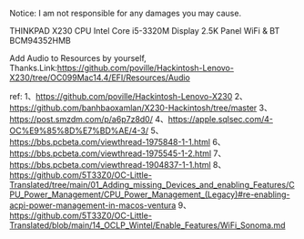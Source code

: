 Notice: I am not responsible for any damages you may cause.

THINKPAD X230
CPU	Intel Core i5-3320M
Display	2.5K Panel
WiFi & BT	BCM94352HMB

Add Audio to Resources by yourself, Thanks.Link:https://github.com/poville/Hackintosh-Lenovo-X230/tree/OC099Mac14.4/EFI/Resources/Audio

ref:
1、https://github.com/poville/Hackintosh-Lenovo-X230
2、https://github.com/banhbaoxamlan/X230-Hackintosh/tree/master
3、https://post.smzdm.com/p/a6p7z8d0/
4、https://apple.sqlsec.com/4-OC%E9%85%8D%E7%BD%AE/4-3/
5、https://bbs.pcbeta.com/viewthread-1975848-1-1.html
6、https://bbs.pcbeta.com/viewthread-1975545-1-2.html
7、https://bbs.pcbeta.com/viewthread-1904837-1-1.html
8、https://github.com/5T33Z0/OC-Little-Translated/tree/main/01_Adding_missing_Devices_and_enabling_Features/CPU_Power_Management/CPU_Power_Management_(Legacy)#re-enabling-acpi-power-management-in-macos-ventura
9、https://github.com/5T33Z0/OC-Little-Translated/blob/main/14_OCLP_Wintel/Enable_Features/WiFi_Sonoma.md
